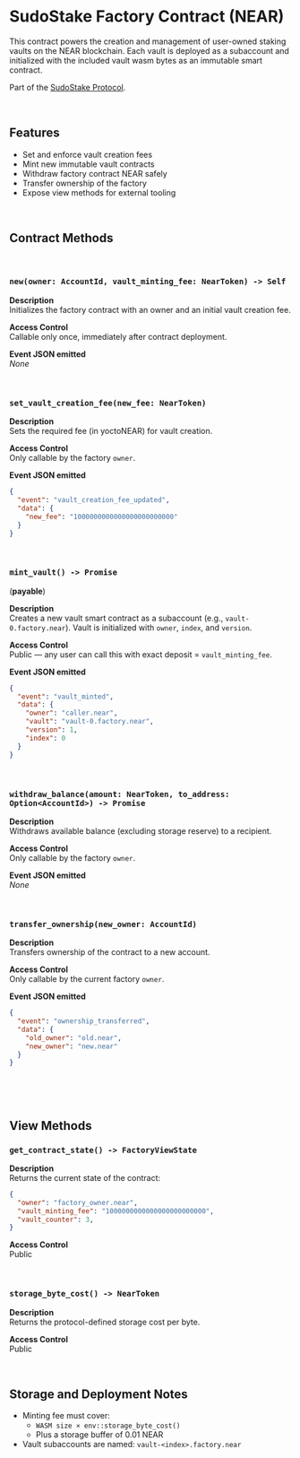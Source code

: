# SudoStake Factory Contract (NEAR)

This contract powers the creation and management of user-owned staking vaults on the NEAR blockchain. Each vault is deployed as a subaccount and initialized with the included vault wasm bytes as an immutable smart contract.

Part of the [SudoStake Protocol](https://sudostake.com).

&nbsp;

## Features

- Set and enforce vault creation fees
- Mint new immutable vault contracts
- Withdraw factory contract NEAR safely
- Transfer ownership of the factory
- Expose view methods for external tooling

&nbsp;

## Contract Methods
&nbsp;

### `new(owner: AccountId, vault_minting_fee: NearToken) -> Self`

**Description**  
Initializes the factory contract with an owner and an initial vault creation fee.

**Access Control**  
Callable only once, immediately after contract deployment.

**Event JSON emitted**  
_None_

&nbsp;


### `set_vault_creation_fee(new_fee: NearToken)`

**Description**  
Sets the required fee (in yoctoNEAR) for vault creation.

**Access Control**  
Only callable by the factory `owner`.

**Event JSON emitted**
```json
{
  "event": "vault_creation_fee_updated",
  "data": {
    "new_fee": "1000000000000000000000000"
  }
}
```

&nbsp;

### `mint_vault() -> Promise`  
(**payable**)

**Description**  
Creates a new vault smart contract as a subaccount (e.g., `vault-0.factory.near`). Vault is initialized with `owner`, `index`, and `version`.

**Access Control**  
Public — any user can call this with exact deposit = `vault_minting_fee`.

**Event JSON emitted**
```json
{
  "event": "vault_minted",
  "data": {
    "owner": "caller.near",
    "vault": "vault-0.factory.near",
    "version": 1,
    "index": 0
  }
}
```

&nbsp;

### `withdraw_balance(amount: NearToken, to_address: Option<AccountId>) -> Promise`

**Description**  
Withdraws available balance (excluding storage reserve) to a recipient.

**Access Control**  
Only callable by the factory `owner`.

**Event JSON emitted**  
_None_

&nbsp;

### `transfer_ownership(new_owner: AccountId)`

**Description**  
Transfers ownership of the contract to a new account.

**Access Control**  
Only callable by the current factory `owner`.

**Event JSON emitted**
```json
{
  "event": "ownership_transferred",
  "data": {
    "old_owner": "old.near",
    "new_owner": "new.near"
  }
}
```

&nbsp;

&nbsp;

## View Methods

### `get_contract_state() -> FactoryViewState`

**Description**  
Returns the current state of the contract:

```json
{
  "owner": "factory_owner.near",
  "vault_minting_fee": "1000000000000000000000000",
  "vault_counter": 3,
}
```

**Access Control**  
Public

&nbsp;

### `storage_byte_cost() -> NearToken`

**Description**  
Returns the protocol-defined storage cost per byte.

**Access Control**  
Public

&nbsp;

## Storage and Deployment Notes

- Minting fee must cover:
  - `WASM size × env::storage_byte_cost()`
  - Plus a storage buffer of 0.01 NEAR
- Vault subaccounts are named: `vault-<index>.factory.near`

